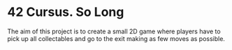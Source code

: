 # 42 Cursus. So Long


The aim of this project is to create a small 2D game where players have to pick up all collectables and go to the exit making as few moves as possible.